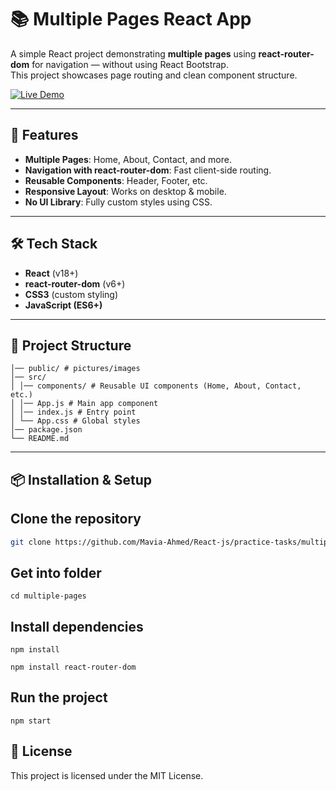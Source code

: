 # 📚 Multiple Pages React App

A simple React project demonstrating **multiple pages** using **react-router-dom** for navigation — without using React Bootstrap.  
This project showcases page routing and clean component structure.

[![Live Demo](https://img.shields.io/badge/Live%20Demo-Click%20Here-brightgreen)](https://react-js-mauve-ten.vercel.app/)

---

## 🚀 Features
- **Multiple Pages**: Home, About, Contact, and more.
- **Navigation with react-router-dom**: Fast client-side routing.
- **Reusable Components**: Header, Footer, etc.
- **Responsive Layout**: Works on desktop & mobile.
- **No UI Library**: Fully custom styles using CSS.

---

## 🛠️ Tech Stack
- **React** (v18+)
- **react-router-dom** (v6+)
- **CSS3** (custom styling)
- **JavaScript (ES6+)**

---

## 📂 Project Structure
```
│── public/ # pictures/images
│── src/
│ │── components/ # Reusable UI components (Home, About, Contact, etc.)
│ │── App.js # Main app component
│ │── index.js # Entry point
│ └── App.css # Global styles
│── package.json
└── README.md
```



---

## 📦 Installation & Setup
## Clone the repository
   ```bash
   git clone https://github.com/Mavia-Ahmed/React-js/practice-tasks/multiple-pages/.git
```


## Get into folder
```
cd multiple-pages
```


## Install dependencies
```
npm install
```
```
npm install react-router-dom
```


## Run the project
```
npm start
```


## 📜 License
This project is licensed under the MIT License.
